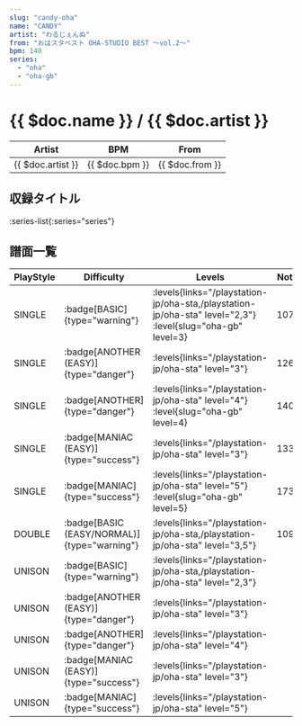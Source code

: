```yaml
---
slug: "candy-oha"
name: "CANDY"
artist: "わるじぇんぬ"
from: "おはスタベスト OHA-STUDIO BEST ～vol.2～"
bpm: 140
series:
  - "oha"
  - "oha-gb"
---
```


# {{ $doc.name }} / {{ $doc.artist }}

|Artist|BPM|From|
|------|---|----|
|{{ $doc.artist }}|{{ $doc.bpm }}|{{ $doc.from }}|

## 収録タイトル

:series-list{:series="series"}

## 譜面一覧

|PlayStyle|Difficulty|Levels|Notes|Movie|
|---------|----------|------|-----|-----|
|SINGLE| :badge[BASIC]{type="warning"}| :levels{links="/playstation-jp/oha-sta,/playstation-jp/oha-sta" level="2,3"} :level{slug="oha-gb" level=3}|107/0||
|SINGLE| :badge[ANOTHER (EASY)]{type="danger"}| :levels{links="/playstation-jp/oha-sta" level="3"}|126/0||
|SINGLE| :badge[ANOTHER]{type="danger"}| :levels{links="/playstation-jp/oha-sta" level="4"} :level{slug="oha-gb" level=4}|140/0||
|SINGLE| :badge[MANIAC (EASY)]{type="success"}| :levels{links="/playstation-jp/oha-sta" level="3"}|133/0||
|SINGLE| :badge[MANIAC]{type="success"}| :levels{links="/playstation-jp/oha-sta" level="5"} :level{slug="oha-gb" level=5}|173/0||
|DOUBLE| :badge[BASIC (EASY/NORMAL)]{type="warning"}| :levels{links="/playstation-jp/oha-sta,/playstation-jp/oha-sta" level="3,5"}|109/0||
|UNISON| :badge[BASIC]{type="warning"}| :levels{links="/playstation-jp/oha-sta,/playstation-jp/oha-sta" level="2,3"}|||
|UNISON| :badge[ANOTHER (EASY)]{type="danger"}| :levels{links="/playstation-jp/oha-sta" level="3"}|||
|UNISON| :badge[ANOTHER]{type="danger"}| :levels{links="/playstation-jp/oha-sta" level="4"}|||
|UNISON| :badge[MANIAC (EASY)]{type="success"}| :levels{links="/playstation-jp/oha-sta" level="3"}|||
|UNISON| :badge[MANIAC]{type="success"}| :levels{links="/playstation-jp/oha-sta" level="5"}|||
